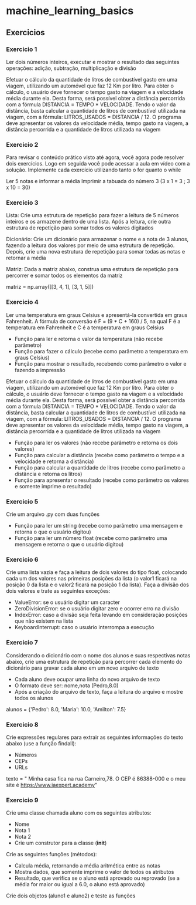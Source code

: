 # machine_learning_basics

## Exercicios
### Exercicio 1

Ler dois números inteiros, executar e mostrar o resultado das seguintes operações: adição, subtração, multiplicação e divisão

Efetuar o cálculo da quantidade de litros de combustível gasto em uma viagem, utilizando um automóvel que faz 12 Km por litro. Para obter o cálculo, o usuário deve fornecer o tempo gasto na viagem e a velocidade média durante ela. Desta forma, será possível obter a distância percorrida com a fórmula DISTANCIA = TEMPO * VELOCIDADE. Tendo o valor da distância, basta calcular a quantidade de litros de combustível utilizada na viagem, com a fórmula: LITROS_USADOS = DISTANCIA / 12. O programa deve apresentar os valores da velocidade média, tempo gasto na viagem, a distância percorrida e a quantidade de litros utilizada na viagem

### Exercicio 2

Para revisar o conteúdo prático visto até agora, você agora pode resolver dois exercícios. Logo em seguida você pode acessar a aula em vídeo com a solução. Implemente cada exercício utilizando tanto o for quanto o while

Ler 5 notas e informar a média
Imprimir a tabuada do número 3 (3 x 1 = 3 ; 3 x 10 = 30)

### Exercicio 3

Lista: Crie uma estrutura de repetição para fazer a leitura de 5 números inteiros e os armazene dentro de uma lista. Após a leitura, crie outra estrutura de repetição para somar todos os valores digitados

Dicionário: Crie um dicionário para armazenar o nome e a nota de 3 alunos, fazendo a leitura dos valores por meio de uma estrutura de repetição. Depois, crie uma nova estrutura de repetição para somar todas as notas e retornar a média


Matriz: Dada a matriz abaixo, construa uma estrutura de repetição para percorrer e somar todos os elementos da matriz

matriz = np.array([[3, 4, 1],
                   [3, 1, 5]])


### Exercicio 4

Ler uma temperatura em graus Celsius e apresentá-la convertida em graus Fahrenheit. A fórmula de conversão é F = (9 * C + 160) / 5, na qual F é a temperatura em Fahrenheit e C é a temperatura em graus Celsius
- Função para ler e retorna o valor da temperatura (não recebe parâmetro)
- Função para fazer o cálculo (recebe como parâmetro a temperatura em graus Celsius)
- Função para mostrar o resultado, recebendo como parâmetro o valor e fazendo a impressão



Efetuar o cálculo da quantidade de litros de combustível gasto em uma viagem, utilizando um automóvel que faz 12 Km por litro. Para obter o cálculo, o usuário deve fornecer o tempo gasto na viagem e a velocidade média durante ela. Desta forma, será possível obter a distância percorrida com a fórmula DISTANCIA = TEMPO * VELOCIDADE. Tendo o valor da distância, basta calcular a quantidade de litros de combustível utilizada na viagem, com a fórmula: LITROS_USADOS = DISTANCIA / 12. O programa deve apresentar os valores da velocidade média, tempo gasto na viagem, a distância percorrida e a quantidade de litros utilizada na viagem
- Função para ler os valores (não recebe parâmetro e retorna os dois valores)
- Função para calcular a distância (recebe como parâmetro o tempo e a velocidade e retorna a distância)
- Função para calcular a quantidade de litros (recebe como parâmetro a distância e retorna os litros)
- Função para apresentar o resultado (recebe como parâmetro os valores e somente imprime o resultado)


### Exercicio 5

Crie um arquivo .py com duas funções
- Função para ler um string (recebe como parâmetro uma mensagem e retorna o que o usuário digitou)
- Função para ler um número float (recebe como parâmetro uma mensagem e retorna o que o usuário digitou)

### Exercicio 6

Crie uma lista vazia e faça a leitura de dois valores do tipo float, colocando cada um dos valores nas primeiras posições da lista (o valor1 ficará na posição 0 da lista e o valor2 ficará na posição 1 da lista). Faça a divisão dos dois valores e trate as seguintes exceções:
- ValueError: se o usuário digitar um caracter
- ZeroDivisionError: se o usuário digitar zero e ocorrer erro na divisão
- IndexError: caso a divisão seja feita levando em consideração posições que não existem na lista
- KeyboardInterrupt: caso o usuário interrompa a execução

### Exercicio 7

Considerando o dicionário com o nome dos alunos e suas respectivas notas abaixo, crie uma estrutura de repetição para percorrer cada elemento do dicionário para gravar cada aluno em um novo arquivo de texto
- Cada aluno deve ocupar uma linha do novo arquivo de texto
- O formato deve ser: nome,nota (Pedro,8.0)
- Após a criação do arquivo de texto, faça a leitura do arquivo e mostre todos os alunos

alunos = {'Pedro': 8.0, 'Maria': 10.0, 'Amilton': 7.5}

### Exercicio 8

Crie expressões regulares para extrair as seguintes informações do texto abaixo (use a função findall):
- Números
- CEPs
- URLs

texto = " Minha casa fica na rua Carneiro,78. O CEP é 86388-000 e o meu site é https://www.iaexpert.academy"


### Exercicio 9

Crie uma classe chamada aluno com os seguintes atributos:
- Nome
- Nota 1
- Nota 2
- Crie um construtor para a classe (__init__)



Crie as seguintes funções (métodos):
- Calcula média, retornando a média aritmética entre as notas
- Mostra dados, que somente imprime o valor de todos os atributos
- Resultado, que verifica se o aluno está aprovado ou reprovado (se a média for maior ou igual a 6.0, o aluno está aprovado)

Crie dois objetos (aluno1 e aluno2) e teste as funções